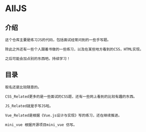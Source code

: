 # AllJS
## 介绍
    这个仓库主要是练习JS的代码，包括面试经常问到的一些手写题。

    除此之外还有一些个人跟着书做的一些练习，以及在某些地方看到的CSS，HTML实现。

    之后可能会加点别的东西吧。持续学习！

## 目录
    取名还是比较随意的。
    
    CSS_Related更多的是一些面试的CSS题，还有一些网上看到的比较有趣的东西。

    JS_Related就是手写JS啦。

    Vue_Related是根据《Vue.js设计与实现》写的练习，还在继续推进。

    mini_vue 根据开源项目mini_vue 仿写。